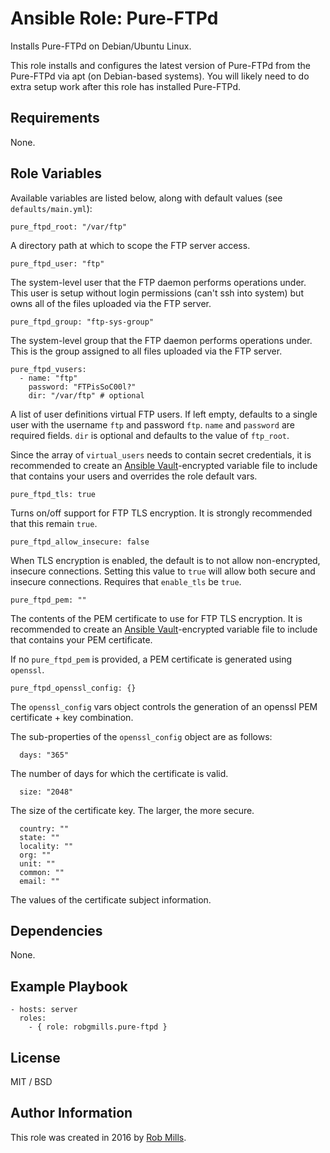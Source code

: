 # Ansible Role: Pure-FTPd

Installs Pure-FTPd on Debian/Ubuntu Linux.

This role installs and configures the latest version of Pure-FTPd from the Pure-FTPd via apt (on Debian-based systems).  You will likely need to do extra setup work after this role has installed Pure-FTPd.

## Requirements

None.

## Role Variables

Available variables are listed below, along with default values (see `defaults/main.yml`):

    pure_ftpd_root: "/var/ftp"

A directory path at which to scope the FTP server access.

    pure_ftpd_user: "ftp"

The system-level user that the FTP daemon performs operations under.  This user is setup without login permissions (can't ssh into system) but owns all of the files uploaded via the FTP server.

    pure_ftpd_group: "ftp-sys-group"

The system-level group that the FTP daemon performs operations under.  This is the group assigned to all files uploaded via the FTP server.

    pure_ftpd_vusers:
      - name: "ftp"
        password: "FTPisSoC00l?"
        dir: "/var/ftp" # optional

A list of user definitions virtual FTP users. If left empty, defaults to a single user with the username `ftp` and password `ftp`.  `name` and `password` are required fields.  `dir` is optional and defaults to the value of `ftp_root`.

Since the array of `virtual_users` needs to contain secret credentials, it is recommended to create an [Ansible Vault][vault]-encrypted variable file to include that contains your users and overrides the role default vars.

    pure_ftpd_tls: true

Turns on/off support for FTP TLS encryption.  It is strongly recommended that this remain `true`.

    pure_ftpd_allow_insecure: false

When TLS encryption is enabled, the default is to not allow non-encrypted, insecure connections.  Setting this value to `true` will allow both secure and insecure connections.  Requires that `enable_tls` be `true`.

    pure_ftpd_pem: ""

The contents of the PEM certificate to use for FTP TLS encryption.  It is recommended to create an [Ansible Vault][vault]-encrypted variable file to include that contains your PEM certificate.

If no `pure_ftpd_pem` is provided, a PEM certificate is generated using `openssl`.

    pure_ftpd_openssl_config: {}

The `openssl_config` vars object controls the generation of an openssl PEM certificate + key combination.

The sub-properties of the `openssl_config` object are as follows:

      days: "365"

The number of days for which the certificate is valid.

      size: "2048"

The size of the certificate key.  The larger, the more secure.

      country: ""
      state: ""
      locality: ""
      org: ""
      unit: ""
      common: ""
      email: ""

The values of the certificate subject information.

## Dependencies

None.

## Example Playbook

    - hosts: server
      roles:
        - { role: robgmills.pure-ftpd }

## License

MIT / BSD

## Author Information

This role was created in 2016 by [Rob Mills](https://robgmills.com/).

[vault]: http://docs.ansible.com/ansible/playbooks_vault.html